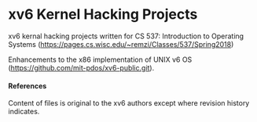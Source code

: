 # xv6 Kernel Hacking Projects
xv6 kernal hacking projects written for CS 537: Introduction to Operating Systems (https://pages.cs.wisc.edu/~remzi/Classes/537/Spring2018)

Enhancements to the x86 implementation of UNIX v6 OS (https://github.com/mit-pdos/xv6-public.git). 

#### References
Content of files is original to the xv6 authors except where revision history indicates.
